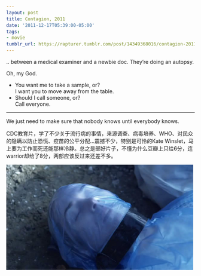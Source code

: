 ```yaml
---
layout: post
title: Contagion, 2011
date: '2011-12-17T05:39:00-05:00'
tags:
- movie
tumblr_url: https://rapturer.tumblr.com/post/14349368016/contagion-2011
---
```

.. between a medical examiner and a newbie doc. They’re doing an autopsy.

Oh, my God.  
- You want me to take a sample, or?  
I want you to move away from the table.  
- Should I call someone, or?  
Call everyone.

* * *

We just need to make sure that nobody knows until everybody knows.

CDC教育片，学了不少关于流行病的事情，来源调查、病毒培养、WHO、对民众的隐瞒以防止恐慌、疫苗的公平分配…震撼不少，特别是可怜的Kate Winslet，马上要为工作而死还能那样冷静。总之是部好片子，不懂为什么豆瓣上只给6分，连warrior却给了8分，两部应该反过来还差不多。

 ![](/assets/img/tumblr_lwcg41xyrd1r0cnr9.jpg)
